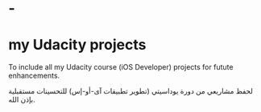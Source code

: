 # -
# my Udacity projects
To include all my Udacity course (iOS Developer) projects for futute enhancements.

لحفظ مشاريعي من دورة يوداسيتي (تطوير تطبيقات آى-أو-إس) للتحسينات مستقبلية بإذن الله.
